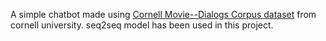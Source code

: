 A simple chatbot made using [Cornell Movie--Dialogs Corpus dataset](https://www.cs.cornell.edu/~cristian/Cornell_Movie-Dialogs_Corpus.html) from cornell university.
seq2seq model has been used in this project.